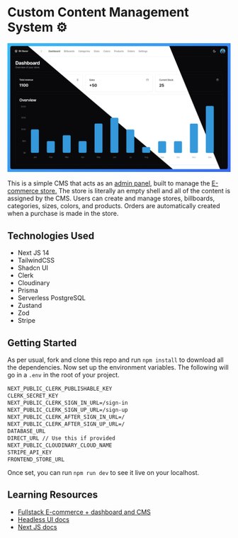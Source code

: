 # Custom Content Management System ⚙️    

![Hero Page Image](https://github.com/anav5704/custom-cms/blob/main/docs/custom-cms.png)

This is a simple CMS that acts as an [admin panel](https://ecommerce-custom-cms.vercel.app/), built to manage the [E-commerce store.](https://bit-bazar.vercel.app/) The store is literally an empty shell and all of the content is assigned by the CMS. Users can create and manage stores, billboards, categories, sizes, colors, and products. Orders are automatically created when a purchase is made in the store.

## Technologies Used
- Next JS 14
- TailwindCSS
- Shadcn UI
- Clerk
- Cloudinary
- Prisma
- Serverless PostgreSQL
- Zustand
- Zod
- Stripe

## Getting Started

As per usual, fork and clone this repo and run ```npm install``` to download all the dependencies. Now set up the environment variables. The following will go in a ```.env``` in the root of your project.

```
NEXT_PUBLIC_CLERK_PUBLISHABLE_KEY 
CLERK_SECRET_KEY
NEXT_PUBLIC_CLERK_SIGN_IN_URL=/sign-in
NEXT_PUBLIC_CLERK_SIGN_UP_URL=/sign-up
NEXT_PUBLIC_CLERK_AFTER_SIGN_IN_URL=/
NEXT_PUBLIC_CLERK_AFTER_SIGN_UP_URL=/
DATABASE_URL
DIRECT_URL // Use this if provided
NEXT_PUBLIC_CLOUDINARY_CLOUD_NAME 
STRIPE_API_KEY
FRONTEND_STORE_URL
```

Once set, you can run ```npm run dev``` to see it live on your localhost.

## Learning Resources

- [Fullstack E-commerce + dashboard and CMS](https://www.youtube.com/watch?v=5miHyP6lExg)
- [Headless UI docs](https://headlessui.com/)
- [Next JS docs](https://nextjs.org/)
